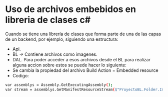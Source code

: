 
# Uso de archivos embebidos en libreria de clases c#
Cuando se tiene una librería de clases que forma parte de una de las capas de un backend, por ejemplo, siguiendo una estructura:
  * Api.
  * BL  -> Contiene archivos como imagenes.
  * DAL.
Para poder acceder a esos archivos desde el BL para realizar alguna accion sobre estos se puede hacer lo siguiente:
  * Se cambia la propiedad del archivo Build Action = Embedded resource 
  * Codigo:
  ```sh
  var assemblys = Assembly.GetExecutingAssembly();
  var stream = assemblys.GetManifestResourceStream($"ProyectoBL.Folder.Imagen.logo.png");
  ```
  
